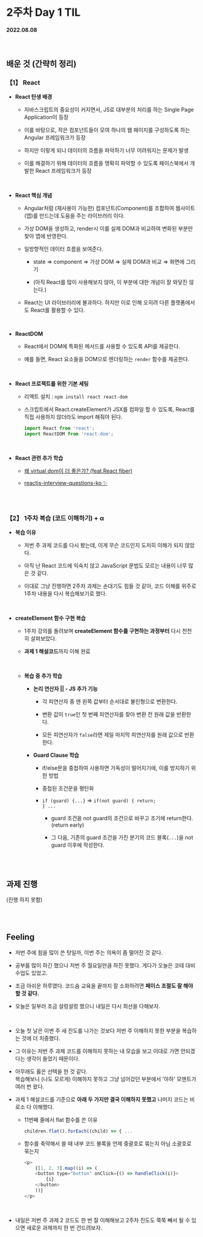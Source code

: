 # 2주차 Day 1 TIL

#### 2022.08.08

<br/>

## 배운 것 (간략히 정리)

### 【1】 React

- <strong>React 탄생 배경</strong>

    - 자바스크립트의 중요성이 커지면서, JS로 대부분의 처리를 하는 Single Page Application이 등장

    - 이를 바탕으로, 작은 컴포넌트들이 모여 하나의 웹 페이지를 구성하도록 하는 Angular 프레임워크가 등장

    - 하지만 이렇게 되니 데이터의 흐름을 파악하기 너무 어려워지는 문제가 발생

    - 이를 해결하기 위해 데이터의 흐름을 명확히 파악할 수 있도록 페이스북에서 개발한 React 프레임워크가 등장

<br/>

- <strong>React 핵심 개념</strong>

    - Angular처럼 (재사용이 가능한) 컴포넌트(Component)를 조합하여 웹사이트(앱)를 만드는데 도움을 주는 라이브러리 이다.

    - 가상 DOM을 생성하고, render시 이를 실제 DOM과 비교하여 변화된 부분만 찾아 앱에 반영한다.

    - 일방향적인 데이터 흐름을 보여준다.

        - state ⇒ component ⇒ 가상 DOM ⇒ 실제 DOM과 비교 ⇒ 화면에 그리기

        - (아직 React를 많이 사용해보지 않아, 이 부분에 대한 개념이 잘 와닿진 않는다.)

    - React는 UI 라이브러리에 불과하다. 하지만 이로 인해 오히려 다른 플랫폼에서도 React를 활용할 수 있다.

<br/>

- <strong>ReactDOM</strong>

    - React에서 DOM에 특화된 메서드를 사용할 수 있도록 API를 제공한다.
    
    - 예를 들면, React 요소들을 DOM으로 렌더링하는 <code>render</code> 함수를 제공한다.

<br/>

- <strong>React 프로젝트를 위한 기본 세팅</strong>

    - 리엑트 설치 : <code>npm install react react-dom</code>

    - 스크립트에서 React.createElement가 JSX를 컴파일 할 수 있도록, React를 직접 사용하지 않더라도 import 해줘야 된다.
    
        ```javascript
        import React from 'react';
        import ReactDOM from 'react-dom';
        ```

<br/>

- <strong>React 관련 추가 학습</strong>

    - <a href="https://velog.io/@yesbb/virtual-dom의-성능이-더-좋은이유">왜 virtual dom이 더 좋은가? (feat.React fiber)</a>

    - <a href="https://github.com/appear/reactjs-interview-questions-ko">reactjs-interview-questions-ko ✨</a>

<br/><br/>

### 【2】 1주차 복습 (코드 이해하기) + α

- <strong>복습 이유</strong>

    - 저번 주 과제 코드를 다시 봤는데, 이게 무슨 코드인지 도저히 이해가 되지 않았다.

    - 아직 난 React 코드에 익숙치 않고 JavaScript 문법도 모르는 내용이 너무 많은 것 같다.

    - 이대로 그냥 진행하면 2주차 과제는 손대기도 힘들 것 같아, 코드 이해를 위주로 1주차 내용을 다시 복습해보기로 했다.

<br/>

- <strong>createElement 함수 구현 복습</strong>

    - 1주차 강의를 돌려보며 <strong>createElement 함수를 구현하는 과정부터</strong> 다시 천천히 살펴보았다.

    - <strong>과제 1 해설코드</strong>까지 이해 완료


    <br/>

    - <strong>복습 중 추가 학습</strong> 

        - <strong>논리 연산자 || - JS 추가 기능</strong>

            - 각 피연산자 중 맨 왼쪽 값부터 순서대로 불린형으로 변환한다.

            - 변환 값이 <code>true</code>인 첫 번째 피연산자를 찾아 변환 전 원래 값을 반환한다.

            - 모든 피연산자가 <code>false</code>라면 제일 마지막 피연산자를 원래 값으로 반환한다.

        - <strong>Guard Clause 학습</strong>

            - if/else문을 중첩하여 사용하면 가독성이 떨어지기에, 이를 방지하기 위한 방법

            - 중첩된 조건문을 평탄화

            - <code>if (guard) {...}</code> => <code>if(not guard) { return; } ...</code>

                - guard 조건을 not guard의 조건으로 바꾸고 조기에 return한다. (return early)
                
                -  그 다음, 기존의 guard 조건을 가진 분기의 코드 블록(<code>...</code>)을 not guard 이후에 작성한다.

<br/><br/>

## 과제 진행

(진행 하지 못함)

<br/><br/>

## Feeling

- 저번 주에 힘을 많이 쓴 탓일까, 이번 주는 의욕이 좀 떨어진 것 같다.

- 공부를 많이 하긴 했으나 저번 주 월요일만큼 하진 못했다. 게다가 오늘은 코테 대비 수업도 있었고.

- 조금 아쉬운 하루였다. 코드숨 교육을 끝까지 잘 소화하려면 <strong>페이스 조절도 잘 해야할 것 같다.</strong>

- 오늘은 일부러 조금 설렁설렁 했으니 내일은 다시 최선을 다해보자.

<br/>

- 오늘 첫 날은 이번 주 새 진도를 나가는 것보다 저번 주 이해하지 못한 부분을 복습하는 것에 더 치중했다.

- 그 이유는 저번 주 과제 코드를 이해하지 못하는 내 모습을 보고 이대로 가면 안되겠다는 생각이 들었기 때문이다.

- 아무래도 옳은 선택을 한 것 같다.  
복습해보니 (나도 모르게) 이해하지 못하고 그냥 넘어갔던 부분에서 '아하' 모멘트가 여러 번 왔다.

- 과제 1 해설코드를 기준으로 <strong>아래 두 가지만 결국 이해하지 못했고</strong> 나머지 코드는 비로소 다 이해했다.

    - 11번째 줄에서 flat 함수를 쓴 이유

        ```javascript
        children.flat().forEach((child) => { ...
        ```

    - 함수를 축약해서 쓸 때 내부 코드 불록을 언제 중괄호로 묶는지 아님 소괄호로 묶는지

        ```javascript
        <p>
            {[1, 2, 3].map((i) => (
            <button type="button" onClick={() => handleClick(i)}>
                {i}
            </button>
            ))}
        </p>
        ```
<br/>

- 내일은 저번 주 과제 2 코드도 한 번 잘 이해해보고 2주차 진도도 쭉쭉 빼서 될 수 있으면 새로운 과제까지 한 번 건드려보자.
